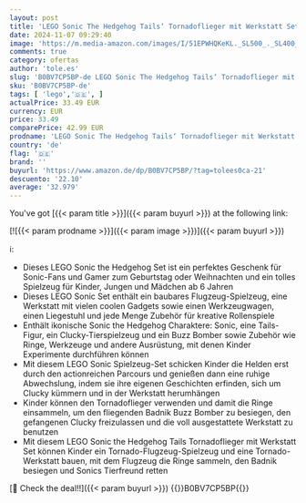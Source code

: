 ```yaml
---
layout: post
title: 'LEGO Sonic The Hedgehog Tails‘ Tornadoflieger mit Werkstatt Set  Baubares Spiel mit Flugzeug-Spielzeug und 4 Charakter-Figuren inklusive Tails  Spielzeug für Kinder ab 6 Jahren 76991'
date: 2024-11-07 09:29:40
image: 'https://m.media-amazon.com/images/I/51EPWHQKeKL._SL500_._SL400_.jpg'
comments: true
category: ofertas
author: 'tole.es'
slug: 'B0BV7CP5BP-de LEGO Sonic The Hedgehog Tails‘ Tornadoflieger mit...'
sku: 'B0BV7CP5BP-de'
tags: [ 'lego','🇩🇪', ]
actualPrice: 33.49 EUR
currency: EUR
price: 33.49
comparePrice: 42.99 EUR
prodname: 'LEGO Sonic The Hedgehog Tails‘ Tornadoflieger mit Werkstatt Set  Baubares Spiel mit Flugzeug-Spielzeug und 4 Charakter-Figuren inklusive Tails  Spielzeug für Kinder ab 6 Jahren 76991'
country: 'de'
flag: '🇩🇪'
brand: ''
buyurl: 'https://www.amazon.de/dp/B0BV7CP5BP/?tag=tolees0ca-21'
descuento: '22.10'
average: '32.979'
---
```


You've got [{{< param title >}}]({{< param buyurl >}}) at the following link:

[![{{< param prodname >}}]({{< param image >}})]({{< param buyurl >}})

ℹ️:

- Dieses LEGO Sonic the Hedgehog Set ist ein perfektes Geschenk für Sonic-Fans und Gamer zum Geburtstag oder Weihnachten und ein tolles Spielzeug für Kinder, Jungen und Mädchen ab 6 Jahren
- Dieses LEGO Sonic Set enthält ein baubares Flugzeug-Spielzeug, eine Werkstatt mit vielen coolen Gadgets sowie einen Werkzeugwagen, einen Liegestuhl und jede Menge Zubehör für kreative Rollenspiele
- Enthält ikonische Sonic the Hedgehog Charaktere: Sonic, eine Tails-Figur, ein Clucky-Tierspielzeug und ein Buzz Bomber sowie Zubehör wie Ringe, Werkzeuge und andere Ausrüstung, mit denen Kinder Experimente durchführen können
- Mit diesem LEGO Sonic Spielzeug-Set schicken Kinder die Helden erst durch den actionreichen Parcours und genießen dann eine ruhige Abwechslung, indem sie ihre eigenen Geschichten erfinden, sich um Clucky kümmern und in der Werkstatt herumhängen
- Kinder können den Tornadoflieger verwenden und damit die Ringe einsammeln, um den fliegenden Badnik Buzz Bomber zu besiegen, den gefangenen Clucky freizulassen und die voll ausgestattete Werkstatt zu benutzen
- Mit diesem LEGO Sonic the Hedgehog Tails Tornadoflieger mit Werkstatt Set können Kinder ein Tornado-Flugzeug-Spielzeug und eine Tornado-Werkstatt bauen, mit dem Flugzeug die Ringe sammeln, den Badnik besiegen und Sonics Tierfreund retten

[🛒 Check the deal!!]({{< param buyurl >}})
{{<world>}}B0BV7CP5BP{{</world>}}
